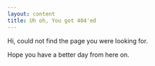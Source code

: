 ```yaml
---
layout: content
title: Uh oh, You got 404'ed
---
```

Hi, could not find the page you were looking for.

Hope you have a better day from here on.

<img src="https://i.imgur.com/e1IneGq.jpg" alt="" align="bottom">